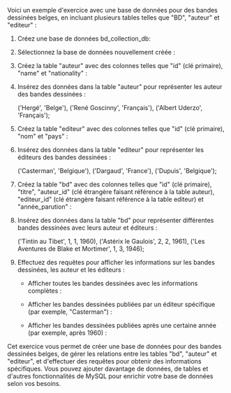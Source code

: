 Voici un exemple d'exercice avec une base de données pour des bandes dessinées belges, en incluant plusieurs tables telles que "BD", "auteur" et "editeur" :

1. Créez une base de données bd_collection_db:

2. Sélectionnez la base de données nouvellement créée :

3. Créez la table "auteur" avec des colonnes telles que "id" (clé primaire), "name" et "nationality" :

4. Insérez des données dans la table "auteur" pour représenter les auteur des bandes dessinées :

    ('Hergé', 'Belge'),
    ('René Goscinny', 'Français'),
    ('Albert Uderzo', 'Français');

5. Créez la table "editeur" avec des colonnes telles que "id" (clé primaire), "nom" et "pays" :

6. Insérez des données dans la table "editeur" pour représenter les éditeurs des bandes dessinées :

    ('Casterman', 'Belgique'),
    ('Dargaud', 'France'),
    ('Dupuis', 'Belgique');

7. Créez la table "bd" avec des colonnes telles que "id" (clé primaire), "titre", "auteur_id" (clé étrangère faisant référence à la table auteur), "editeur_id" (clé étrangère faisant référence à la table editeur) et "année_parution" :

8. Insérez des données dans la table "bd" pour représenter différentes bandes dessinées avec leurs auteur et éditeurs :

    ('Tintin au Tibet', 1, 1, 1960),
    ('Astérix le Gaulois', 2, 2, 1961),
    ('Les Aventures de Blake et Mortimer', 1, 3, 1946);

9. Effectuez des requêtes pour afficher les informations sur les bandes dessinées, les auteur et les éditeurs :

    - Afficher toutes les bandes dessinées avec les informations complètes :

    - Afficher les bandes dessinées publiées par un éditeur spécifique (par exemple, "Casterman") :

    - Afficher les bandes dessinées publiées après une certaine année (par exemple, après 1960) :

Cet exercice vous permet de créer une base de données pour des bandes dessinées belges, de gérer les relations entre les tables "bd", "auteur" et "editeur", et d'effectuer des requêtes pour obtenir des informations spécifiques.
Vous pouvez ajouter davantage de données, de tables et d'autres fonctionnalités de MySQL pour enrichir votre base de données selon vos besoins.
